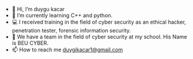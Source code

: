 - 👋 Hi, I’m duygu kacar
- 🌱 I’m currently learning C++ and python.
- 💻 I received training in the field of cyber security as an ethical hacker, penetration tester, forensic information security.
- 🦾 We have a team in the field of cyber security at my school. His Name is BEU CYBER.
- 📫 How to reach me duygikacar1@gmail.com 

<!---
duygu1kacar/duygu1kacar is a ✨ special ✨ repository because its `README.md` (this file) appears on your GitHub profile.
You can click the Preview link to take a look at your changes.
--->
